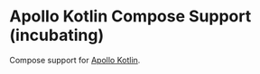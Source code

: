 # Apollo Kotlin Compose Support (incubating)

Compose support for [Apollo Kotlin](https://github.com/apollographql/apollo-kotlin).
